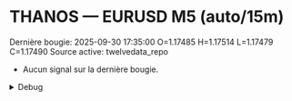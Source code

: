 # THANOS — EURUSD M5 (auto/15m)
Dernière bougie: 2025-09-30 17:35:00  O=1.17485  H=1.17514  L=1.17479  C=1.17490
Source active: twelvedata_repo

- Aucun signal sur la dernière bougie.

<details><summary>Debug</summary>

- TD_API_KEY manquant.

</details>